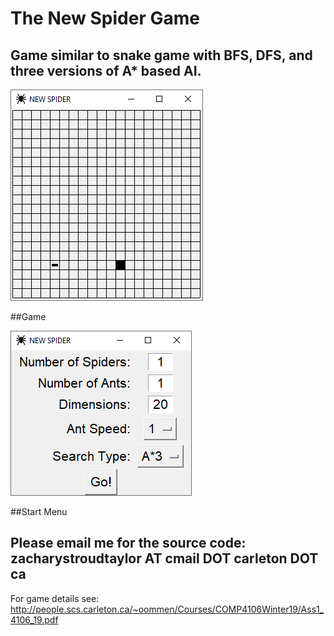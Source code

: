 # The New Spider Game

## Game similar to snake game with BFS, DFS, and three versions of A* based AI.


<img src="/Images/Game Play.png">

##Game



<img src="/Images/Start Menu.png">

##Start Menu


## Please email me for the source code: zacharystroudtaylor AT cmail DOT carleton DOT ca

For game details see: http://people.scs.carleton.ca/~oommen/Courses/COMP4106Winter19/Ass1_4106_19.pdf
